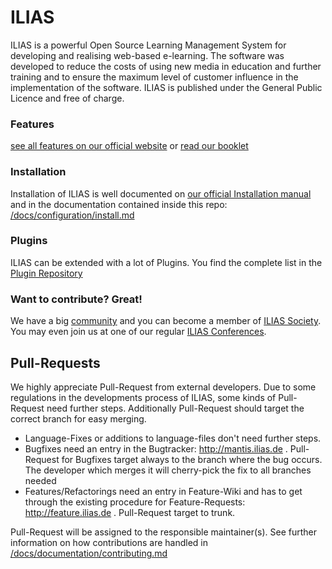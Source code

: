 # ILIAS

ILIAS is a powerful Open Source Learning Management System for developing and realising web-based e-learning. The software was developed to reduce the costs of using new media in education and further training and to ensure the maximum level of customer influence in the implementation of the software. ILIAS is published under the General Public Licence and free of charge.

### Features
[see all features on our official website](http://www.ilias.de/docu/goto_docu_lm_392.html) or [read our booklet](http://www.ilias.de/docu/goto_docu_file_1854_download.html)

### Installation

Installation of ILIAS is well documented on [our official Installation manual](http://www.ilias.de/docu/goto_docu_lm_367.html) and in the documentation contained inside this repo: [/docs/configuration/install.md](/docs/configuration/install.md)

### Plugins

ILIAS can be extended with a lot of Plugins. You find the complete list in the [Plugin Repository](http://www.ilias.de/docu/goto.php?target=cat_1442&client_id=docu)


### Want to contribute? Great!

We have a big [community](http://www.ilias.de/docu/goto.php?target=cat_1444&client_id=docu) and you can become a member of [ILIAS Society](http://www.ilias.de/docu/goto.php?target=cat_1669&client_id=docu).
You may even join us at one of our regular [ILIAS Conferences](http://www.ilias.de/docu/goto.php?target=cat_2255&client_id=docu).

## Pull-Requests

We highly appreciate Pull-Request from external developers. Due to some regulations in the developments process of ILIAS, some kinds of Pull-Request need further steps. Additionally Pull-Request should target the correct branch for easy merging.

- Language-Fixes or additions to language-files don't need further steps.
- Bugfixes need an entry in the Bugtracker: http://mantis.ilias.de . Pull-Request for Bugfixes target always to the branch where the bug occurs. The developer which merges it will cherry-pick the fix to all branches needed
- Features/Refactorings need an entry in Feature-Wiki and has to get through the existing procedure for Feature-Requests: http://feature.ilias.de . Pull-Request target to trunk.

Pull-Request will be assigned to the responsible maintainer(s). See further information on how contributions are handled in [/docs/documentation/contributing.md](/docs/documentation/contributing.md)
